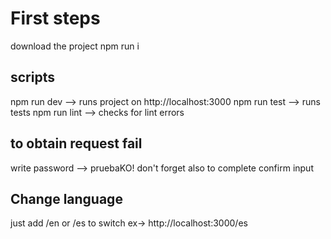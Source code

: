 # First steps

download the project
npm run i

## scripts

npm run dev --> runs project on http://localhost:3000
npm run test --> runs tests
npm run lint --> checks for lint errors

## to obtain request fail

write password --> pruebaKO! don't forget also to complete confirm input

## Change language

just add /en or /es to switch ex-> http://localhost:3000/es
